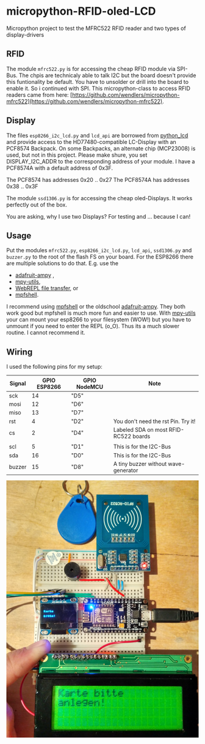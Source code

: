 # micropython-RFID-oled-LCD
Micropython project to test the MFRC522 RFID reader and two types of display-drivers

## RFID
The module ``mfrc522.py`` is for accessing the cheap RFID module via SPI-Bus. The chpis are technicaly able to talk I2C but the board doesn't provide this funtionality be default. You have to unsolder or drill into the board to enable it. So i continued with SPI. This micropython-class to access RFID readers came from here: [https://github.com/wendlers/micropython-mfrc522](https://github.com/wendlers/micropython-mfrc522).

## Display
The files ``esp8266_i2c_lcd.py`` and ``lcd_api`` are borrowed from [python_lcd](https://github.com/dhylands/python_lcd) and provide access to the HD77480-compatible LC-Display with an PCF8574 Backpack. On some Backpacks, an alternate chip (MCP23008) is used, but not in this project. Please make shure, you set DISPLAY_I2C_ADDR to the corresponding address of your module. I have a PCF8574A with a default address of 0x3F.

The PCF8574 has addresses 0x20 .. 0x27
The PCF8574A has addresses 0x38 .. 0x3F

The module ``ssd1306.py`` is for accessing the cheap oled-Displays. It works perfectly out of the box.

You are asking, why I use two Displays? For testing and ... because I can!

## Usage
Put the modules ``mfrc522.py``, ``esp8266_i2c_lcd.py``, ``lcd_api``, ``ssd1306.py`` and ``buzzer.py`` to the root of the flash FS on your board. 
For the ESP8266 there are multiple solutions to do that. E.g. use the
* [adafruit-ampy](https://github.com/adafruit/ampy) , 
* [mpy-utils](https://github.com/nickzoic/mpy-utils), 
* [WebREPL file transfer](https://github.com/micropython/webrepl), or 
* [mpfshell](https://github.com/wendlers/mpfshell). 

I recommend using [mpfshell](https://github.com/wendlers/mpfshell) or the oldschool [adafruit-ampy](https://github.com/adafruit/ampy). They both work good but mpfshell is much more fun and easier to use. With [mpy-utils](https://github.com/nickzoic/mpy-utils) your can mount your esp8266 to your filesystem (WOW!) but you have to unmount if you need to enter the REPL (o_O). Thus its a much slower routine. I cannot recommend it.

## Wiring
I used the following pins for my setup:

| Signal    | GPIO ESP8266 | GPIO NodeMCU   | Note                                 |
| --------- | ------------ | -------------- | ------------------------------------ |
| sck       | 14           | "D5"           |                                      |
| mosi      | 12           | "D6"           |                                      |
| miso      | 13           | "D7"           |                                      |
| rst       | 4            | "D2"           |You don't need the rst Pin. Try it!   |
| cs        | 2            | "D4"           |Labeled SDA on most RFID-RC522 boards |
|                                                                                  |
| scl       | 5            | "D1"           | This is for the I2C-Bus              |
| sda       | 16           | "D0"           | This is for the I2C-Bus              |
| buzzer    | 15           | "D8"           | A tiny buzzer without wave-generator |


![Image of the project](img/IMG_20180429_205754_HDR.jpg)
